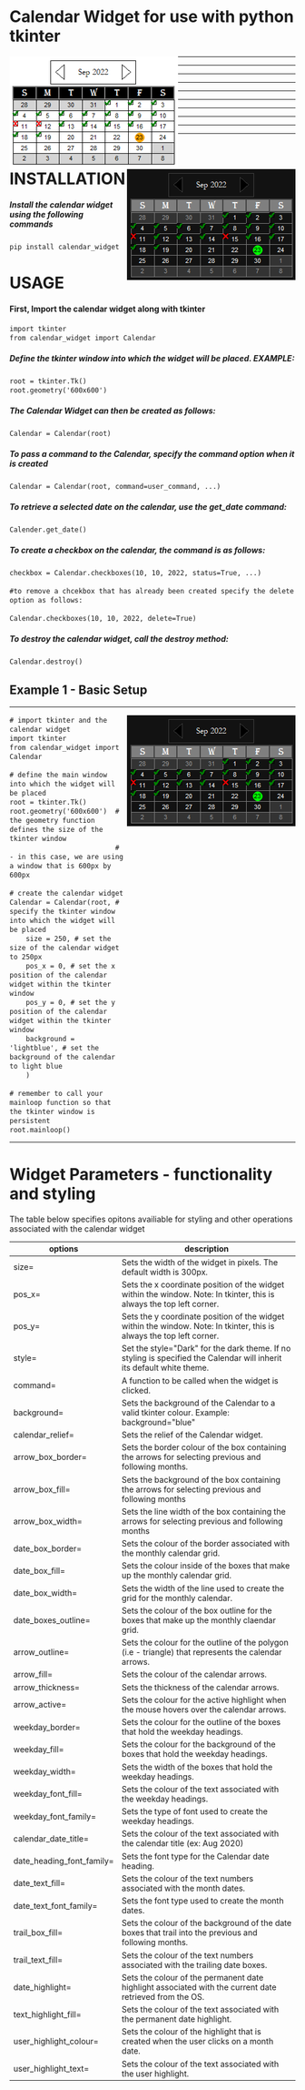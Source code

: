 # Calendar Widget for use with python tkinter

<img align="left" src="https://github.com/Spartanlasergun/calendar_widget/blob/main/README_info/Calendar%20-%20Light%20Theme.png?raw=true">
<img align="right" src="https://github.com/Spartanlasergun/calendar_widget/blob/main/README_info/Calendar%20-%20Dark%20Theme.png?raw=true">

------

------

------

------

------

------

------

------

------

------

# INSTALLATION

##### Install the calendar widget using the following commands
```
pip install calendar_widget
```

# USAGE

#### First, Import the calendar widget along with tkinter
```
import tkinter
from calendar_widget import Calendar
```

##### Define the tkinter window into which the widget will be placed. EXAMPLE:
```
root = tkinter.Tk()
root.geometry('600x600')
```

##### The Calendar Widget can then be created as follows:
```
Calendar = Calendar(root)
```

##### To pass a command to the Calendar, specify the command option when it is created
```
Calendar = Calendar(root, command=user_command, ...)
```

##### To retrieve a selected date on the calendar, use the get_date command:
```
Calender.get_date()
```

##### To create a checkbox on the calendar, the command is as follows:
```
checkbox = Calendar.checkboxes(10, 10, 2022, status=True, ...)

#to remove a chcekbox that has already been created specify the delete option as follows:

Calendar.checkboxes(10, 10, 2022, delete=True)
```

##### To destroy the calendar widget, call the destroy method:
```
Calendar.destroy()
```

## Example 1 - Basic Setup

-----
<img align="right" src="https://github.com/Spartanlasergun/calendar_widget/blob/main/README_info/Calendar%20-%20Dark%20Theme.png?raw=true">

```
# import tkinter and the calendar widget
import tkinter
from calendar_widget import Calendar

# define the main window into which the widget will be placed
root = tkinter.Tk()
root.geometry('600x600')  # the geometry function defines the size of the tkinter window
                          # - in this case, we are using a window that is 600px by 600px

# create the calendar widget
Calendar = Calendar(root, # specify the tkinter window into which the widget will be placed
	size = 250, # set the size of the calendar widget to 250px
	pos_x = 0, # set the x position of the calendar widget within the tkinter window
	pos_y = 0, # set the y position of the calendar widget within the tkinter window
	background = 'lightblue', # set the background of the calendar to light blue
	)

# remember to call your mainloop function so that the tkinter window is persistent
root.mainloop()
```
-----

# Widget Parameters - functionality and styling

The table below specifies opitons availiable for styling and other operations associated with the calendar widget

| options | description |
| ------- | ----------- |
| size= | Sets the width of the widget in pixels. The default width is 300px. |
| pos_x= | Sets the x coordinate position of the widget within the window. Note: In tkinter, this is always the top left corner. |
| pos_y= | Sets the y coordinate position of the widget within the window. Note: In tkinter, this is always the top left corner. |
| style= | Set the style="Dark" for the dark theme. If no styling is specified the Calendar will inherit its default white theme. |
| command= | A function to be called when the widget is clicked. |
| background= | Sets the background of the Calendar to a valid tkinter colour. Example: background="blue" |
| calendar_relief= | Sets the relief of the Calendar widget. |
| arrow_box_border= | Sets the border colour of the box containing the arrows for selecting previous and following months. |
| arrow_box_fill= | Sets the background of the box containing the arrows for selecting previous and following months |
| arrow_box_width= | Sets the line width of the box containing the arrows for selecting previous and following months |
| date_box_border= | Sets the colour of the border associated with the monthly calendar grid. |
| date_box_fill= | Sets the colour inside of the boxes that make up the monthly calendar grid. |
| date_box_width= | Sets the width of the line used to create the grid for the monthly calendar. |
| date_boxes_outline= | Sets the colour of the box outline for the boxes that make up the monthly claendar grid. |
| arrow_outline= | Sets the colour for the outline of the polygon (i.e - triangle) that represents the calendar arrows. |
| arrow_fill= | Sets the colour of the calendar arrows. |
| arrow_thickness= | Sets the thickness of the calendar arrows. |
| arrow_active= | Sets the colour for the active highlight when the mouse hovers over the calendar arrows. |
| weekday_border= | Sets the colour for the outline of the boxes that hold the weekday headings. |
| weekday_fill= | Sets the colour for the background of the boxes that hold the weekday headings. |
| weekday_width= | Sets the width of the boxes that hold the weekday headings. |
| weekday_font_fill= | Sets the colour of the text associated with the weekday headings. |
| weekday_font_family= | Sets the type of font used to create the weekday headings. |
| calendar_date_title= | Sets the colour of the text associated with the calendar title (ex: Aug 2020) |
| date_heading_font_family= | Sets the font type for the Calendar date heading. |
| date_text_fill= | Sets the colour of the text numbers associated with the month dates. |
| date_text_font_family= | Sets the font type used to create the month dates. |
| trail_box_fill= | Sets the colour of the background of the date boxes that trail into the previous and following months. |
| trail_text_fill= | Sets the colour of the text numbers associated with the trailing date boxes. |
| date_highlight= | Sets the colour of the permanent date highlight associated with the current date retrieved from the OS. |
| text_highlight_fill= | Sets the colour of the text associated with the permanent date highlight. |
| user_highlight_colour= | Sets the colour of the highlight that is created when the user clicks on a month date. |
| user_highlight_text= | Sets the colour of the text associated with the user highlight. |

